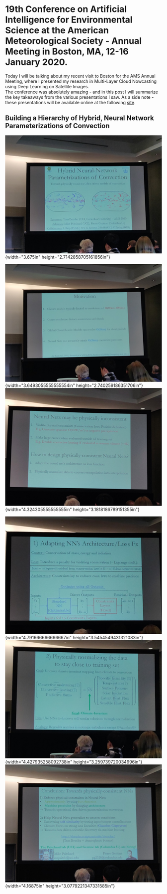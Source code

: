 # 19th Conference on Artificial Intelligence for Environmental Science at the American Meteorological Society - Annual Meeting in Boston, MA, 12-16 January 2020.

Today I will be talking about my recent visit to Boston for the AMS Annual Meeting, where I presented my research in Multi-Layer Cloud Nowcasting using Deep Learning on Satellite Images.\
The conference was absolutely amazing - and in this post I will summarize the key takeaways from the various presentations I saw. As a side note - these presentations will be available online at the following [site](https://ams.confex.com/ams/2020Annual/meetingapp.cgi/Index/Recording~1).

## Building a Hierarchy of Hybrid, Neural Network Parameterizations of Convection

![](images/image1.jpeg){width="3.675in" height="2.7142858705161856in"}

![](images/image2.jpeg){width="3.6493055555555554in" height="2.740259186351706in"}![](images/image3.jpeg){width="4.324305555555555in" height="3.1818186789151355in"}

![](images/image4.jpeg){width="4.791666666666667in" height="3.5454549431321083in"}![](images/image5.jpeg){width="4.427935258092738in" height="3.259739720034996in"}![](images/image6.jpeg){width="4.16875in" height="3.0779221347331585in"}
